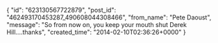  {
   "id": "623130567722879",
   "post_id": "462493170453287_490608044308466",
   "from_name": "Pete Daoust",
   "message": "So from now on, you keep your mouth shut Derek Hill....thanks",
   "created_time": "2014-02-10T02:36:26+0000"
 }
